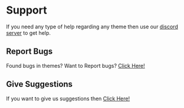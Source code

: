 # Support

If you need any type of help regarding any theme then use our [discord server](https://discord.gg/zArW8kC) to get help.

## Report Bugs

Found bugs in themes? Want to Report bugs? [Click Here!](https://github.com/WybeNetwork/VistaPanel-Themes/issues)

## Give Suggestions

If you want to give us suggestions then [Click Here!](https://github.com/WybeNetwork/VistaPanel-Themes/discussions)
